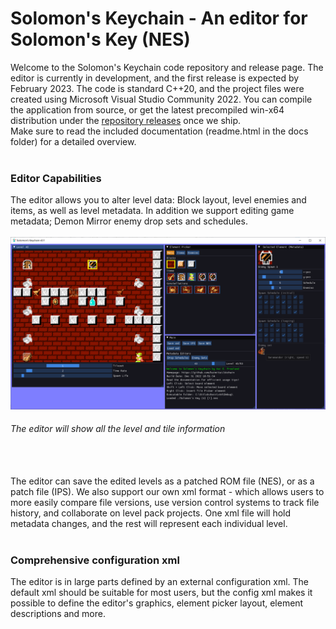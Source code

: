   # Solomon's Keychain - An editor for Solomon's Key (NES)

Welcome to the Solomon's Keychain code repository and release page. The editor is currently in development, and the first release is expected by February 2023. The code is standard C++20, and the project files were created using Microsoft Visual Studio Community 2022. You can compile the application from source, or get the latest precompiled win-x64 distribution under the [repository releases](https://github.com/kaimitai/skchain/releases/) once we ship. \
Make sure to read the included documentation (readme.html in the docs folder) for a detailed overview.
<br></br>
### Editor Capabilities
The editor allows you to alter level data: Block layout, level enemies and items, as well as level metadata. In addition we support editing game metadata; Demon Mirror enemy drop sets and schedules.
<br></br>
![alt text](./docs/images/01_editor.png)
###### The editor will show all the level and tile information
<br></br>
The editor can save the edited levels as a patched ROM file (NES), or as a patch file (IPS). We also support our own xml format - which allows users to more easily compare file versions, use version control systems to track file history, and collaborate on level pack projects. One xml file will hold metadata changes, and the rest will represent each individual level.
<br></br>
### Comprehensive configuration xml
The editor is in large parts defined by an external configuration xml. The default xml should be suitable for most users, but the config xml makes it possible to define the editor's graphics, element picker layout, element descriptions and more.
